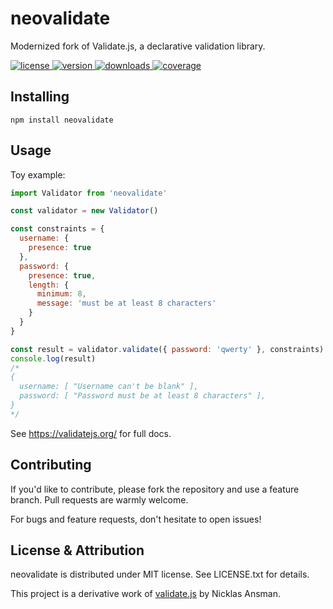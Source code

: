 # neovalidate

Modernized fork of Validate.js, a declarative validation library.

<a href="https://github.com/pokeghosst/neovalidate/blob/main/LICENSE">
  <img src="https://badgen.now.sh/github/license/pokeghosst/neovalidate" alt="license" />
</a>
<a href="https://npmjs.org/package/neovalidate">
  <img src="https://badgen.now.sh/npm/v/neovalidate" alt="version" />
</a>
<a href="https://npmjs.org/package/neovalidate">
  <img src="https://badgen.now.sh/npm/dm/neovalidate" alt="downloads" />
</a>
<a href="https://github.com/pokeghosst/neovalidate/actions/workflows/coverage-badge.yml">
  <img src="https://gist.githubusercontent.com/pokeghosst/6ef472f65d6941898f6925797f958bfa/raw/badge.svg" alt="coverage" />
</a>

## Installing

```
npm install neovalidate
```

## Usage

Toy example:

```js
import Validator from 'neovalidate'

const validator = new Validator()

const constraints = {
  username: {
    presence: true
  },
  password: {
    presence: true,
    length: {
      minimum: 8,
      message: 'must be at least 8 characters'
    }
  }
}

const result = validator.validate({ password: 'qwerty' }, constraints)
console.log(result)
/*
{
  username: [ "Username can't be blank" ],
  password: [ "Password must be at least 8 characters" ],
}
*/
```

See https://validatejs.org/ for full docs.

## Contributing

If you'd like to contribute, please fork the repository and use a feature branch. Pull requests are warmly welcome.

For bugs and feature requests, don't hesitate to open issues!

## License & Attribution

neovalidate is distributed under MIT license. See LICENSE.txt for details.

This project is a derivative work of [validate.js](https://github.com/ansman/validate.js) by Nicklas Ansman.
